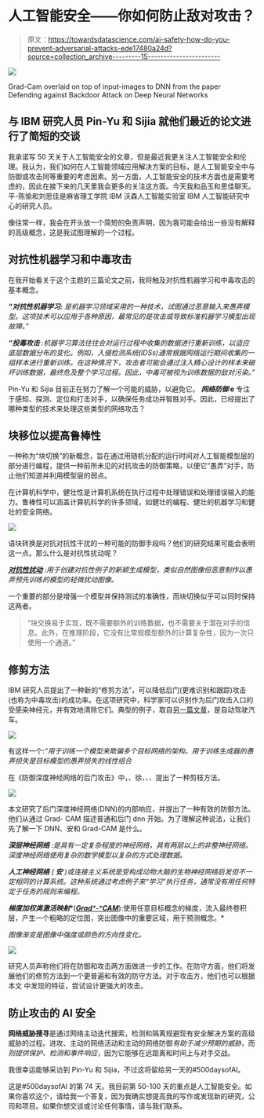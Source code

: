 # 人工智能安全——你如何防止敌对攻击？

> 原文：<https://towardsdatascience.com/ai-safety-how-do-you-prevent-adversarial-attacks-ede17480a24d?source=collection_archive---------15----------------------->

![](img/d6aff2da0feccb1c5e9440f3da66c348.png)

Grad-Cam overlaid on top of input-images to DNN from the paper Defending against Backdoor Attack on Deep Neural Networks

## 与 IBM 研究人员 Pin-Yu 和 Sijia 就他们最近的论文进行了简短的交谈

我承诺写 50 天关于人工智能安全的文章，但是最近我更关注人工智能安全和伦理。我认为，我们如何在人工智能领域应用解决方案的目标，是人工智能安全中与防御或攻击同等重要的考虑因素。另一方面，人工智能安全的技术方面也是需要考虑的，因此在接下来的几天里我会更多的关注这方面。今天我和品玉和思佳聊天。平-陈愉和刘思佳是麻省理工学院 IBM 沃森人工智能实验室 IBM 人工智能研究中心的研究人员。

像往常一样，我会在开头放一个简短的免责声明，因为我可能会给出一些没有解释的高级概念，这是我试图理解的一个过程。

## 对抗性机器学习和中毒攻击

在我开始看关于这个主题的三篇论文之前，我将触及对抗性机器学习和中毒攻击的基本概念。

***“对抗性机器学习:*** *是机器学习领域采用的一种技术，试图通过恶意输入来愚弄模型。这项技术可以应用于各种原因，最常见的是攻击或导致标准机器学习模型出现故障。”*

***“投毒攻击*** *:机器学习算法往往会对运行过程中收集的数据进行重新训练，以适应底层数据分布的变化。例如，入侵检测系统(IDSs)通常根据网络运行期间收集的一组样本进行重新训练。在这种情况下，攻击者可能会通过注入精心设计的样本来破坏训练数据，最终危及整个学习过程。因此，中毒可被视为训练数据的敌对污染。”*

Pin-Yu 和 Sijia 目前正在努力了解一个可能的威胁，以避免它。 ***网络防御* e** 专注于感知、探测、定位和打击对手，以确保任务成功并智胜对手。因此，已经提出了哪种类型的技术来处理这些类型的网络攻击？

## 块移位以提高鲁棒性

一种称为“块切换”的新概念，旨在通过用随机分配的运行时间对人工智能模型层的部分进行编程，提供一种前所未见的对抗攻击的防御策略，以便它“愚弄”对手，防止他们知道并利用模型层的弱点。

在计算机科学中，健壮性是计算机系统在执行过程中处理错误和处理错误输入的能力。鲁棒性可以涵盖计算机科学的许多领域，如健壮的编程、健壮的机器学习和健壮的安全网络。

![](img/fa28206f025f281af831f4ee46c1d5c7.png)

语块转换是对抗对抗性干扰的一种可能的防御手段吗？他们的研究结果可能会表明这一点。那么什么是对抗性扰动呢？

[***对抗性扰动***](https://zpascal.net/cvpr2018/Poursaeed_Generative_Adversarial_Perturbations_CVPR_2018_paper.pdf) *:用于创建对抗性例子的新颖生成模型，类似自然图像但恶意制作以愚弄预先训练的模型的轻微扰动图像。*

一个重要的部分是增强一个模型并保持测试的准确性，而块切换似乎可以同时保持这两者。

> “块交换易于实现，既不需要额外的训练数据，也不需要关于潜在对手的信息。此外，在推理阶段，它没有比常规模型额外的计算复杂性，因为一次只使用一个通道。”

## 修剪方法

IBM 研究人员提出了一种新的“修剪方法”，可以降低后门(更难识别和跟踪)攻击(也称为中毒攻击)的成功率。在这项研究中，科学家可以识别作为后门攻击入口的受感染神经元，并有效地清除它们。典型的例子，取自[另一篇文章](https://arxiv.org/pdf/1707.08945.pdf)，是自动驾驶汽车。

![](img/2ad2e356d7044d6a329c8955c3840e0e.png)

有这样一个:*“用于训练一个模型来欺骗多个目标网络的架构。用于训练生成器的愚弄损失是目标模型的愚弄损失的线性组合*

在《防御深度神经网络的后门攻击》中，、徐、、、提出了一种剪枝方法。

![](img/f8026478f8976db562bd34a4d779cee1.png)

本文研究了后门深度神经网络(DNN)的内部响应，并提出了一种有效的防御方法。他们从通过 Grad-
CAM 描述普通和后门 dnn 开始。为了理解这种说法，让我们先了解一下 DNN、安和 Grad-CAM 是什么。

***深层神经网络*** *:是具有一定复杂程度的神经网络，具有两层以上的非整神经网络。深度神经网络使用复杂的数学模型以复杂的方式处理数据。*

***人工神经网络*** *(* ***安*** *)或连接主义系统是受构成动物大脑的生物神经网络启发但不一定相同的计算系统。这种系统通过考虑例子来“学习”执行任务，通常没有用任何特定于任务的规则来编程。*

***梯度加权类激活映射****(*[***Grad****-****CAM***](https://arxiv.org/abs/1610.02391)*):使用任意目标概念的梯度，流入最终卷积层，产生一个粗略的定位图，突出图像中的重要区域，用于预测概念。*

*图像渐变是图像中强度或颜色的方向性变化。*

![](img/94bcb0ca2efb8ed4d6e7b13d7429a66f.png)

研究人员声称他们将在防御和攻击两方面做进一步的工作。在防守方面，他们将发展他们的修剪方法到一个更普遍和有效的防守方法。对于攻击方，他们也可以根据本文
中发现的特征，尝试设计更强大的攻击。

## 防止攻击的 AI 安全

**网络威胁搜寻**是通过网络主动迭代搜索，检测和隔离规避现有安全解决方案的高级威胁的过程。进攻、主动的网络活动和主动的网络防御*有助于减少预期的威胁*，而*则提供保护、检测和事件响应*，因为它能够在远距离和时间上与对手交战。

我很幸运能够采访到 Pin-Yu 和 Sijia，不过这将留给另一天的#500daysofAI。

这是#500daysofAI 的第 74 天。我目前第 50-100 天的重点是人工智能安全。如果你喜欢这个，请给我一个答复，因为我确实想提高我的写作或发现新的研究，公司和项目。如果你想交谈或讨论任何事情，请与我们联系。